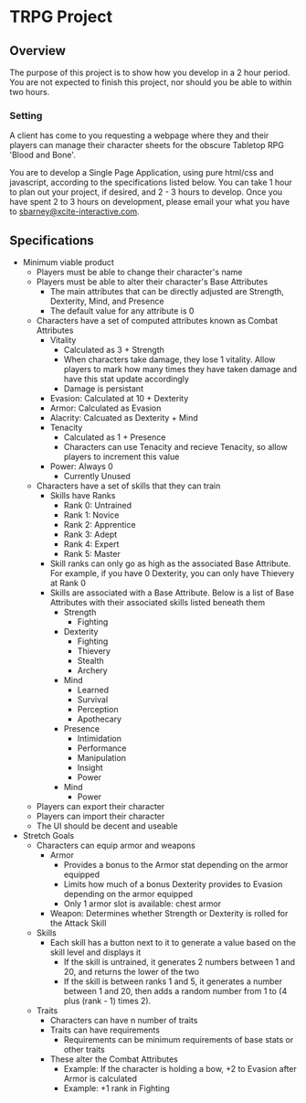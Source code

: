 # TRPG Project
## Overview
The purpose of this project is to show how you develop in a 2 hour period. You are not expected to finish this project, nor should you be able to within two hours.

### Setting
A client has come to you requesting a webpage where they and their players can manage their character sheets for the obscure Tabletop RPG 'Blood and Bone'.

You are to develop a Single Page Application, using pure html/css and javascript, according to the specifications listed below. You can take 1 hour to plan out your project, if desired, and 2 - 3 hours to develop. Once you have spent 2 to 3 hours on development, please email your what you have to sbarney@xcite-interactive.com.

## Specifications

 - Minimum viable product
	 - Players must be able to change their character's name
	 - Players must be able to alter their character's Base Attributes
		 - The main attributes that can be directly adjusted are Strength, Dexterity, Mind, and Presence
		 - The default value for any attribute is 0
	 - Characters have a set of computed attributes known as Combat Attributes
		 - Vitality
			 - Calculated as 3 + Strength
			 - When characters take damage, they lose 1 vitality. Allow players to mark how many times they have taken damage and have this stat update accordingly
			 - Damage is persistant
		 - Evasion: Calculated at 10 + Dexterity
		 - Armor: Calculated as Evasion
		 - Alacrity: Calcuated as Dexterity + Mind
		 - Tenacity
			 - Calculated as 1 + Presence
			 - Characters can use Tenacity and recieve Tenacity, so allow players to increment this value
		 - Power: Always 0
			 - Currently Unused
	 - Characters have a set of skills that they can train
		 - Skills have Ranks
			 - Rank 0: Untrained
			 - Rank 1: Novice
			 - Rank 2: Apprentice
			 - Rank 3: Adept
			 - Rank 4: Expert
			 - Rank 5: Master
		 - Skill ranks can only go as high as the associated Base Attribute. For example, if you have 0 Dexterity, you can only have Thievery at Rank 0
		 - Skills are associated with a Base Attribute. Below is a list of Base Attributes with their associated skills listed beneath them
			 - Strength
				 - Fighting
			 - Dexterity
				 - Fighting
				 - Thievery
				 - Stealth
				 - Archery
			 - Mind
				 - Learned
				 - Survival
				 - Perception
				 - Apothecary
			 - Presence
				 - Intimidation
				 - Performance
				 - Manipulation
				 - Insight
				 - Power
			 - Mind
				 - Power
	 - Players can export their character
	 - Players can import their character
	 - The UI should be decent and useable
 - Stretch Goals
	 - Characters can equip armor and weapons
		 - Armor
			 - Provides a bonus to the Armor stat depending on the armor equipped
			 - Limits how much of a bonus Dexterity provides to Evasion depending on the armor equipped
			 - Only 1 armor slot is available: chest armor
		 - Weapon: Determines whether Strength or Dexterity is rolled for the Attack Skill
	 - Skills
		 - Each skill has a button next to it to generate a value based on the skill level and displays it
			 - If the skill is untrained, it generates 2 numbers between 1 and 20, and returns the lower of the two
			 - If the skill is between ranks 1 and 5, it generates a number between 1 and 20, then adds a random number from 1 to (4 plus (rank - 1) times 2).
	 - Traits
		 - Characters can have n number of traits
		 - Traits can have requirements
			 - Requirements can be minimum requirements of base stats or other traits
		 - These alter the Combat Attributes
			 - Example: If the character is holding a bow, +2 to Evasion after Armor is calculated
			 - Example: +1 rank in Fighting
